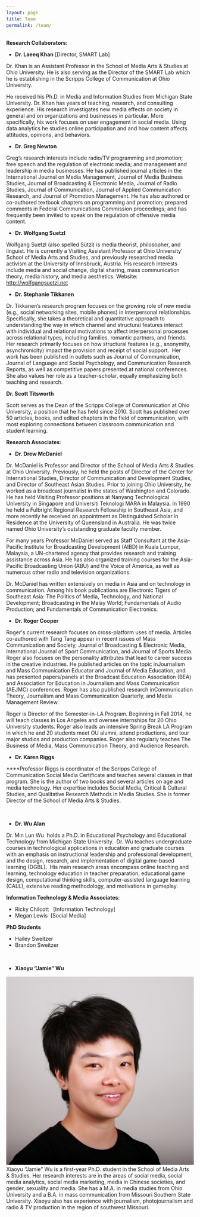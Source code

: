 ```yaml
---
layout: page
title: Team
permalink: /team/
---
```



**Research Collaborators:&nbsp;**

* **Dr. Laeeq Khan**&nbsp;[Director, SMART Lab]​


Dr. Khan is an Assistant Professor in the School of Media Arts & Studies at Ohio University. He is also serving as the Director of the SMART Lab which he is establishing in the Scripps College of Communication at Ohio University.&nbsp;

He received his Ph.D. in Media and Information Studies from Michigan State University. Dr. Khan has years of teaching, research, and consulting experience. His research investigates new media effects on society in general and on organizations and businesses in particular. More specifically, his work focuses on user engagement in social media. Using data analytics he studies online participation and and how content affects attitudes, opinions, and behaviors.&nbsp;

* **Dr. Greg Newton**


Greg’s research interests include radio/TV programming and promotion; free speech and the regulation of electronic media; and management and leadership in media businesses. He has published journal articles in the International Journal on Media Management, Journal of Media Business Studies, Journal of Broadcasting & Electronic Media, Journal of Radio Studies, Journal of Communication, Journal of Applied Communication Research, and Journal of Promotion Management. He has also authored or co-authored textbook chapters on programming and promotion; prepared comments in Federal Communications Commission proceedings; and has frequently been invited to speak on the regulation of offensive media content.

* **Dr. Wolfgang Suetzl**


Wolfgang Suetzl (also spelled S&uuml;tzl) is media theorist, philosopher, and linguist. He is currently a Visiting Assistant Professor at Ohio University’ School of Media Arts and Studies, and previously researched media activism at the University of Innsbruck, Austria. His research interests include media and social change, digital sharing, mass communication theory, media history, and media aesthetics. Website: http://wolfgangsuetzl.net

* **Dr. Stephanie Tikkanen**


​Dr. Tikkanen’s research program focuses on the growing role of new media (e.g., social networking sites, mobile phones) in interpersonal relationships. Specifically, she takes a theoretical and quantitative approach to understanding the way in which channel and structural features interact with individual and relational motivations to affect interpersonal processes across relational types, including families, romantic partners, and friends. Her research primarily focuses on how structural features (e.g., anonymity, asynchronicity) impact the provision and receipt of social support. &nbsp;Her work has been published in outlets such as Journal of Communication, Journal of Language and Social Psychology, and Communication Research Reports, as well as competitive papers presented at national conferences. She also values her role as a teacher-scholar, equally emphasizing both teaching and research.&nbsp;

**Dr. Scott Titsworth**

Scott serves as the Dean of the Scripps College of Communication at Ohio University, a position that he has held since 2010. Scott has published over 50 articles, books, and edited chapters in the field of communication, with most exploring connections between classroom communication and student learning.&nbsp;

**Research Associates**:

* **Dr. Drew McDaniel**


Dr. McDaniel is Professor and Director of the School of Media Arts & Studies at Ohio University. Previously, he held the posts of Director of the Center for International Studies, Director of Communication and Development Studies, and Director of Southeast Asian Studies. Prior to joining Ohio University, he worked as a broadcast journalist in the states of Washington and Colorado. He has held Visiting Professor positions at Nanyang Technological University in Singapore and Universiti Teknologi MARA in Malaysia. In 1990 he held a Fulbright Regional Research Fellowship in Southeast Asia, and more recently he received an appointment as Distinguished Scholar in Residence at the University of Queensland in Australia. He was twice named Ohio University’s outstanding graduate faculty member.

For many years Professor McDaniel served as Staff Consultant at the Asia-Pacific Institute for Broadcasting Development (AIBD) in Kuala Lumpur, Malaysia, a UN-chartered agency that provides research and training assistance across Asia. He has also organized training courses for the Asia-Pacific Broadcasting Union (ABU) and the Voice of America, as well as numerous other radio and television organizations.

Dr. McDaniel has written extensively on media in Asia and on technology in communication. Among his book publications are Electronic Tigers of Southeast Asia: The Politics of Media, Technology, and National Development; Broadcasting in the Malay World; Fundamentals of Audio Production; and Fundamentals of Communication Electronics.

* **Dr. Roger Cooper**


Roger's current research focuses on cross-platform uses of media. Articles co-authored with Tang Tang appear in recent issues of Mass Communication and Society, Journal of Broadcasting & Electronic Media, International Journal of Sport Communication, and Journal of Sports Media. Roger also focuses on the personality attributes that lead to career success in the creative industries. He published articles on the topic inJournalism and Mass Communication Educator and Journal of Media Education, and has presented papers/panels at the Broadcast Education Association (BEA) and Association for Education in Journalism and Mass Communication (AEJMC) conferences. Roger has also published research inCommunication Theory, Journalism and Mass Communication Quarterly, and Media Management Review.

Roger is Director of the Semester-in-LA Program. Beginning in Fall 2014, he will teach classes in Los Angeles and oversee internships for 20 Ohio University students. Roger also leads an intensive Spring Break LA Program in which he and 20 students meet OU alumni, attend productions, and tour major studios and production companies. Roger also regularly teaches The Business of Media, Mass Communication Theory, and Audience Research.

* **Dr. Karen Riggs**


​****Professor Riggs is coordinator of the Scripps College of Communication Social Media Certificate and teaches several classes in that program. She is the author of two books and several articles on age and media technology. Her expertise includes Social Media, Critical & Cultural Studies, and Qualitative Research Methods in Media Studies. She is former Director of the School of Media Arts & Studies.

&nbsp;

* **Dr. Wu Alan**&nbsp;&nbsp;


Dr. Min Lun Wu &nbsp;holds a Ph.D. in Educational Psychology and Educational Technology from Michigan State University.&nbsp; Dr. Wu teaches undergraduate courses in technological applications in education and graduate courses with an emphasis on instructional leadership and professional development, and the design, research, and implementation of digital game-based learning (DGBL).&nbsp; His main research areas encompass online teaching and learning, technology education in teacher preparation, educational game design, computational thinking skills, computer-assisted language learning (CALL), extensive reading methodology, and motivations in gameplay.

**Information Technology & Media Associates**:

* Ricky Chilcott&nbsp; &nbsp;[Information Technology]
* Megan Lewis &nbsp;[Social Media] &nbsp; &nbsp;&nbsp;


**PhD Students**

* Hailey Sweitzer
* Brandon Sweitzer


&nbsp;

* **Xiaoyu “Jamie” Wu**


![](/uploads/versions/xiaoyu-wu-head-shot---x----1600-1600x---.jpg)Xiaoyu “Jamie” Wu is a first-year Ph.D. student in the School of Media Arts & Studies. Her research interests are in the areas of social media, social media analytics, social media marketing, media in Chinese societies, and gender, sexuality and media. She has a M.A. in media studies from Ohio University and a B.A. in mass communication from Missouri Southern State University. Xiaoyu also has experience with journalism, photojournalism and radio & TV production in the region of southwest Missouri.